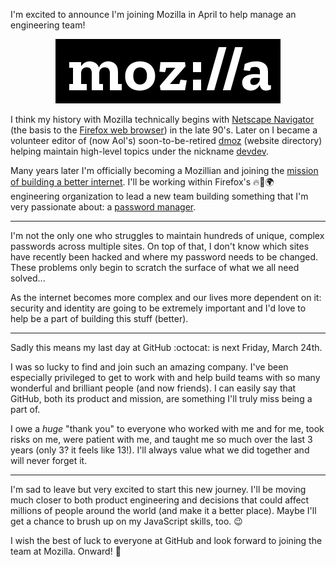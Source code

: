 I'm excited to announce I'm joining Mozilla in April to help manage an engineering team!

<center><img src="/img/moz-logo-one-color-black-rgb.png" alt="mozilla logo"></center>

I think my history with Mozilla technically begins with [Netscape Navigator](https://en.wikipedia.org/wiki/Netscape_Navigator) (the basis to the [Firefox web browser](https://en.wikipedia.org/wiki/Firefox)) in the late 90's. Later on I became a volunteer editor of (now Aol's) soon-to-be-retired [dmoz](https://en.wikipedia.org/wiki/DMOZ) (website directory) helping maintain high-level topics under the nickname [devdev](http://www.dmoz.org/public/profile?editor=devdev).

Many years later I'm officially becoming a Mozillian and joining the [mission of building a better internet](https://www.mozilla.org/en-US/mission/). I'll be working within Firefox's 🔥🦊🌍 engineering organization to lead a new team building something that I'm very passionate about: a [password manager](https://en.wikipedia.org/wiki/Password_manager).

---

I'm not the only one who struggles to maintain hundreds of unique, complex passwords across multiple sites. On top of that, I don't know which sites have recently been hacked and where my password needs to be changed. These problems only begin to scratch the surface of what we all need solved...

As the internet becomes more complex and our lives more dependent on it: security and identity are going to be extremely important and I'd love to help be a part of building this stuff (better).

---

Sadly this means my last day at GitHub :octocat: is next Friday, March 24th.

I was so lucky to find and join such an amazing company. I've been especially privileged to get to work with and help build teams with so many wonderful and brilliant people (and now friends). I can easily say that GitHub, both its product and mission, are something I'll truly miss being a part of.

I owe a _huge_ "thank you" to everyone who worked with me and for me, took risks on me, were patient with me, and taught me so much over the last 3 years (only 3? it feels like 13!). I'll always value what we did together and will never forget it.

---

I'm sad to leave but very excited to start this new journey. I'll be moving much closer to both product engineering and decisions that could affect millions of people around the world (and make it a better place). Maybe I'll get a chance to brush up on my JavaScript skills, too. :wink:

I wish the best of luck to everyone at GitHub and look forward to joining the team at Mozilla. Onward! :rocket:
